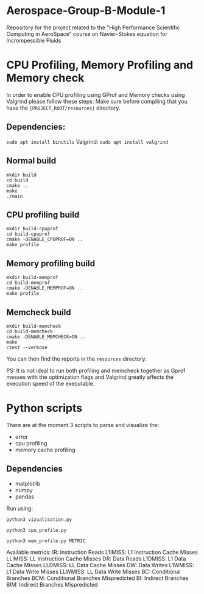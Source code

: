 # Aerospace-Group-B-Module-1
Repository for the project related to the "High Performance Scientific Computing in AeroSpace" course on Navier-Stokes equation for Incrompessible Fluids


# CPU Profiling, Memory Profiling and Memory check
In order to enable CPU profiling using GProf and Memory checks using Valgrind please follow these steps: 
Make sure before compiling that you have the `{PROJECT_ROOT/resources}` directory.

## Dependencies:
`sudo apt install binutils`
Valgrind:
`sudo apt install valgrind`

## Normal build
```console 
mkdir build
cd build
cmake ..
make
./main
```

## CPU profiling build
```console
mkdir build-cpuprof
cd build-cpuprof
cmake -DENABLE_CPUPROF=ON ..
make profile
```
## Memory profiling build
```console
mkdir build-memprof
cd build-memprof
cmake -DENABLE_MEMPROF=ON ..
make profile
```
## Memcheck build
```console
mkdir build-memcheck
cd build-memcheck
cmake -DENABLE_MEMCHECK=ON ..
make
ctest --verbose
```
You can then find the reports in the `resources` directory.

PS: It is not ideal to run both profiling and memcheck together as Gprof messes with the optimization flags and Valgrind greatly affects the execution speed of the executable.

# Python scripts
There are at the moment 3 scripts to parse and visualize the:
  - error
  - cpu profiling
  - memory cache profiling

## Dependencies
- matplotlib
- numpy
- pandas

Run using: 
```console
python3 vizualisation.py
```
```console
python3 cpu_profile.py
```
```console
python3 mem_profile.py METRIC
```
Available metrics:
  IR: Instruction Reads
  L1IMISS: L1 Instruction Cache Misses
  LLIMISS: LL Instruction Cache Misses
  DR: Data Reads
  L1DMISS: L1 Data Cache Misses
  LLDMISS: LL Data Cache Misses
  DW: Data Writes
  L1WMISS: L1 Data Write Misses
  LLWMISS: LL Data Write Misses
  BC: Conditional Branches
  BCM: Conditional Branches Mispredicted
  BI: Indirect Branches
  BIM: Indirect Branches Mispredicted

